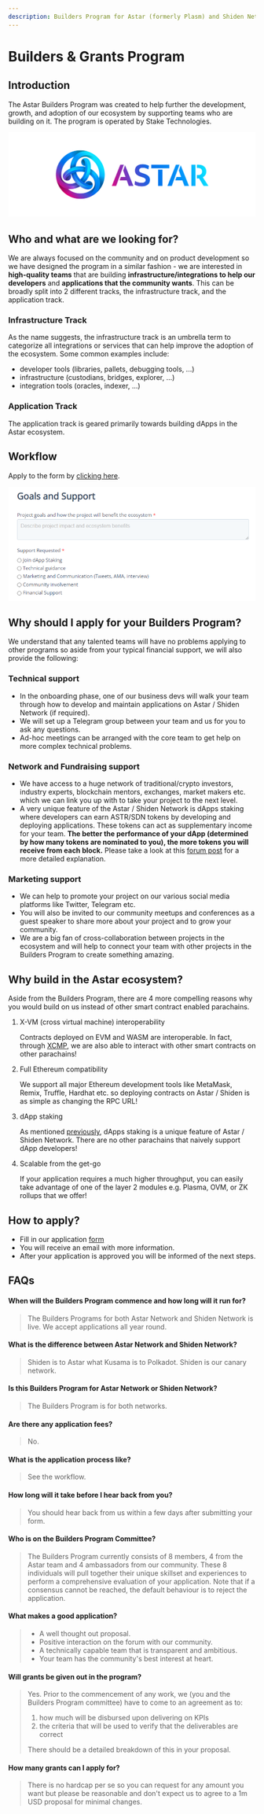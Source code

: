 ```yaml
---
description: Builders Program for Astar (formerly Plasm) and Shiden Network
---
```


# Builders & Grants Program

## Introduction

The Astar Builders Program was created to help further the development, growth, and adoption of our ecosystem by supporting teams who are building on it. The program is operated by Stake Technologies.

![](../.gitbook/assets/landscape.png)

## Who and what are we looking for?

We are always focused on the community and on product development so we have designed the program in a similar fashion - we are interested in **high-quality teams** that are building **infrastructure/integrations to help our developers** and **applications that the community wants**. This can be broadly split into 2 different tracks, the infrastructure track, and the application track.

### Infrastructure Track

As the name suggests, the infrastructure track is an umbrella term to categorize all integrations or services that can help improve the adoption of the ecosystem. Some common examples include:

* developer tools (libraries, pallets, debugging tools, ...)
* infrastructure (custodians, bridges, explorer, ...)
* integration tools (oracles, indexer, ...)

### Application Track

The application track is geared primarily towards building dApps in the Astar ecosystem.

## Workflow

Apply to the form by [clicking here](https://share.hsforms.com/1UFPFJXq6S1SN-j1lyMrNIgc2ryh).

![](<../.gitbook/assets/image (120) (1).png>)

## Why should I apply for your Builders Program?

We understand that any talented teams will have no problems applying to other programs so aside from your typical financial support, we will also provide the following:

### Technical support

* In the onboarding phase, one of our business devs will walk your team through how to develop and maintain applications on Astar / Shiden Network (if required).
* We will set up a Telegram group between your team and us for you to ask any questions.
* Ad-hoc meetings can be arranged with the core team to get help on more complex technical problems.

### Network and Fundraising support

* We have access to a huge network of traditional/crypto investors, industry experts, blockchain mentors, exchanges, market makers etc. which we can link you up with to take your project to the next level.
* A very unique feature of the Astar / Shiden Network is dApps staking where developers can earn ASTR/SDN tokens by developing and deploying applications. These tokens can act as supplementary income for your team. **The better the performance of your dApp (determined by how many tokens are nominated to you), the more tokens you will receive from each block.** Please take a look at this [forum post](https://forum.astar.network/t/faq-what-is-dapps-staking/1247) for a more detailed explanation.

### Marketing support

* We can help to promote your project on our various social media platforms like Twitter, Telegram etc.
* You will also be invited to our community meetups and conferences as a guest speaker to share more about your project and to grow your community.
* We are a big fan of cross-collaboration between projects in the ecosystem and will help to connect your team with other projects in the Builders Program to create something amazing.

## Why build in the Astar ecosystem?

Aside from the Builders Program, there are 4 more compelling reasons why you would build on us instead of other smart contract enabled parachains.

1.  X-VM (cross virtual machine) interoperability

    Contracts deployed on EVM and WASM are interoperable. In fact, through [XCMP](https://wiki.polkadot.network/docs/learn-crosschain/), we are also able to interact with other smart contracts on other parachains!
2.  Full Ethereum compatibility

    We support all major Ethereum development tools like MetaMask, Remix, Truffle, Hardhat etc. so deploying contracts on Astar / Shiden is as simple as changing the RPC URL!
3.  dApp staking

    As mentioned [previously](https://github.com/PlasmNetwork/builders-program/tree/update-with-new-workflow#network-and-fundraising-support), dApps staking is a unique feature of Astar / Shiden Network. There are no other parachains that naively support dApp developers!
4.  Scalable from the get-go

    If your application requires a much higher throughput, you can easily take advantage of one of the layer 2 modules e.g. Plasma, OVM, or ZK rollups that we offer!

## How to apply?

* Fill in our application [form](https://share.hsforms.com/1UFPFJXq6S1SN-j1lyMrNIgc2ryh)
* You will receive an email with more information.&#x20;
* After your application is approved you will be informed of the next steps.

## FAQs

#### When will the Builders Program commence and how long will it run for?

> The Builders Programs for both Astar Network and Shiden Network is live. We accept applications all year round.

#### What is the difference between Astar Network and Shiden Network?

> Shiden is to Astar what Kusama is to Polkadot. Shiden is our canary network.

#### Is this Builders Program for Astar Network or Shiden Network?

> The Builders Program is for both networks.

#### Are there any application fees?

> No.

#### What is the application process like?

> See the workflow.

#### How long will it take before I hear back from you?

> You should hear back from us within a few days after submitting your form.

#### Who is on the Builders Program Committee?

> The Builders Program currently consists of 8 members, 4 from the Astar team and 4 ambassadors from our community. These 8 individuals will pull together their unique skillset and experiences to perform a comprehensive evaluation of your application. Note that if a consensus cannot be reached, the default behaviour is to reject the application.

#### What makes a good application?

> * A well thought out proposal.
> * Positive interaction on the forum with our community.
> * A technically capable team that is transparent and ambitious.
> * Your team has the community's best interest at heart.

#### Will grants be given out in the program?

> Yes. Prior to the commencement of any work, we (you and the Builders Program committee) have to come to an agreement as to:
>
> 1. how much will be disbursed upon delivering on KPIs
> 2. the criteria that will be used to verify that the deliverables are correct
>
> There should be a detailed breakdown of this in your proposal.

#### How many grants can I apply for?

> There is no hardcap per se so you can request for any amount you want but please be reasonable and don't expect us to agree to a 1m USD proposal for minimal changes.

